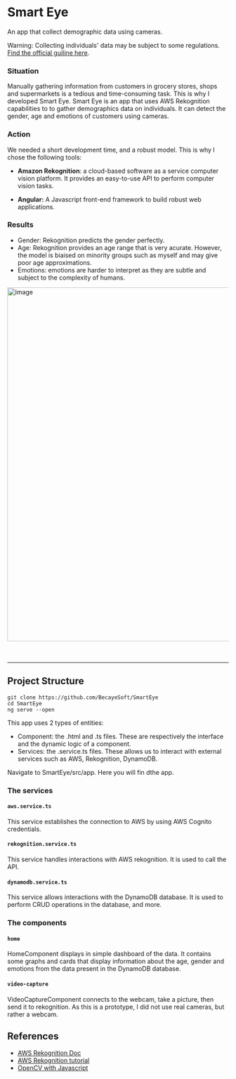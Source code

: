 # Smart Eye
An app that collect demographic data using cameras.

Warning: Collecting individuals' data may be subject to some regulations. 
[Find the official guiline here](https://www.priv.gc.ca/en/privacy-topics/surveillance/video-surveillance-by-businesses/gl_vs_080306/).

### Situation
Manually gathering information from customers in grocery stores, shops and supermarkets is a tedious and time-consuming task. This is why I developed Smart Eye.
Smart Eye is an app that uses AWS Rekognition capabilities to to gather demographics data on individuals. It can detect the gender, age and emotions of customers using cameras.

### Action
We needed a short development time, and a robust model. This is why I chose the following tools:

* **Amazon Rekognition**: a cloud-based software as a service computer vision platform. It provides an easy-to-use API to perform computer vision tasks.

* **Angular:** A Javascript front-end framework to build robust web applications.

### Results
* Gender: Rekognition predicts the gender perfectly.
* Age: Rekognition provides an age range that is very acurate. However, the model is biaised on minority groups such as myself and may give poor age approximations.
* Emotions: emotions are harder to interpret as they are subtle and subject to the complexity of humans.


<img width="806" alt="image" src="https://user-images.githubusercontent.com/87549214/232167574-14932551-dcdc-4d2c-a798-91b8e5447ca8.png">


<br>
<br>
<br>

---

## Project Structure

```
git clone https://github.com/BecayeSoft/SmartEye
cd SmartEye
ng serve --open
```

This app uses 2 types of entities:
* Component: the .html and .ts files. These are respectively the interface and the dynamic logic of a component.
* Services: the .service.ts files. These allows us to interact with external services such as AWS, Rekognition, DynamoDB.

Navigate to SmartEye/src/app. Here you will fin dthe app.

### The services
#### `aws.service.ts`
This service establishes the connection to AWS by using AWS Cognito credentials.

#### `rekognition.service.ts`
This service handles interactions with AWS rekognition. It is used to call the API.

#### `dynamodb.service.ts`
This service allows interactions with the DynamoDB database. It is used to perform CRUD operations in the database, and more.

### The components
#### `home`
HomeComponent displays in simple dashboard of the data. It contains some graphs and cards that display information about the age, gender and emotions from the data present in the DynamoDB database.

#### `video-capture`
VideoCaptureComponent connects to the webcam, take a picture, then send it to rekognition. As this is a prototype, I did not use real cameras, but rather a webcam.


## References
* [AWS Rekognition Doc](https://docs.aws.amazon.com/rekognition/index.html)
* [AWS Rekognition tutorial](https://medium.com/@andrewxiaoyu0/how-to-detect-labels-and-objects-using-amazon-rekognition-with-javascript-882bcfa602df)
* [OpenCV with Javascript](https://docs.opencv.org/3.4/d0/d84/tutorial_js_usage.html)
